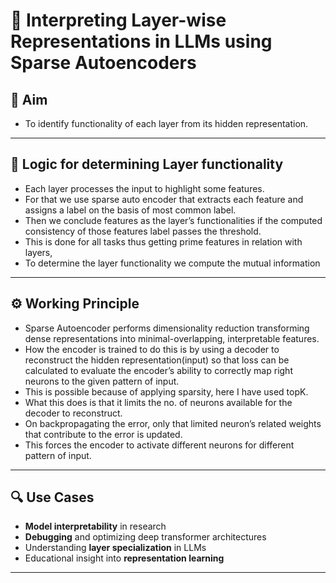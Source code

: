 # 🧠 Interpreting Layer-wise Representations in LLMs using Sparse Autoencoders

## 🎯 Aim

- 	To identify functionality of each layer from its hidden representation.

---

## 🧩 Logic for determining Layer functionality 
- Each layer processes the input to highlight some features.
- 	For that we use sparse auto encoder that extracts each feature and assigns a label on the basis of most common label.
- 	Then we conclude features as the layer’s functionalities if the computed consistency of those features label passes the threshold.
- 	This is done for all tasks thus getting prime features in relation with layers,
- 	To determine the layer functionality we compute the mutual information

---

## ⚙️ Working Principle

- 	Sparse Autoencoder performs dimensionality reduction transforming dense representations into minimal-overlapping, interpretable features.
- 	How the encoder is trained to do this is by using a decoder to reconstruct the hidden representation(input) so that loss can be calculated to evaluate the encoder’s ability to correctly map right neurons to the given pattern of input.
- 	This is possible because of applying sparsity, here I have used topK.
- 	What this does is that it limits the no. of neurons available for the decoder to reconstruct.
- 	On backpropagating the error, only that limited neuron’s related weights that contribute to the error is updated.
- 	This forces the encoder to activate different neurons for different pattern of input.


---

## 🔍 Use Cases

- **Model interpretability** in research
- **Debugging** and optimizing deep transformer architectures
- Understanding **layer specialization** in LLMs
- Educational insight into **representation learning**

---


